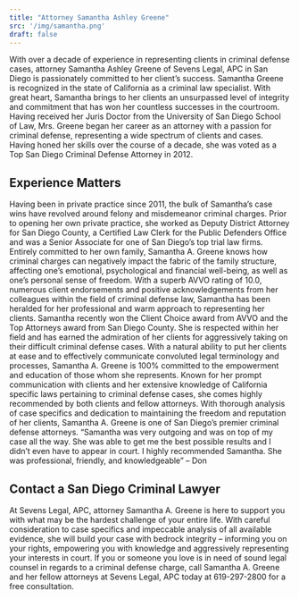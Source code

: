 ```yaml
---
title: "Attorney Samantha Ashley Greene"
src: '/img/samantha.png'
draft: false
---
```


With over a decade of experience in representing clients in criminal defense cases, attorney Samantha Ashley Greene of Sevens Legal, APC in San Diego is passionately committed to her client’s success. Samantha Greene is recognized in the state of California as a criminal law specialist. With great heart, Samantha brings to her clients an unsurpassed level of integrity and commitment that has won her countless successes in the courtroom. Having received her Juris Doctor from the University of San Diego School of Law, Mrs. Greene began her career as an attorney with a passion for criminal defense, representing a wide spectrum of clients and cases. Having honed her skills over the course of a decade, she was voted as a Top San Diego Criminal Defense Attorney in 2012.  

## Experience Matters

Having been in private practice since 2011, the bulk of Samantha’s case wins have revolved around felony and misdemeanor criminal charges. Prior to opening her own private practice, she worked as Deputy District Attorney for San Diego County, a Certified Law Clerk for the Public Defenders Office and was a Senior Associate for one of San Diego’s top trial law firms. Entirely committed to her own family, Samantha A. Greene knows how criminal charges can negatively impact the fabric of the family structure, affecting one’s emotional, psychological and financial well-being, as well as one’s personal sense of freedom. With a superb AVVO rating of 10.0, numerous client endorsements and positive acknowledgements from her colleagues within the field of criminal defense law, Samantha has been heralded for her professional and warm approach to representing her clients. Samantha recently won the Client Choice award from AVVO and the Top Attorneys award from San Diego County. She is respected within her field and has earned the admiration of her clients for aggressively taking on their difficult criminal defense cases. With a natural ability to put her clients at ease and to effectively communicate convoluted legal terminology and processes, Samantha A. Greene is 100% committed to the empowerment and education of those whom she represents.  Known for her prompt communication with clients and her extensive knowledge of California specific laws pertaining to criminal defense cases, she comes highly recommended by both clients and fellow attorneys. With thorough analysis of case specifics and dedication to maintaining the freedom and reputation of her clients, Samantha A. Greene is one of San Diego’s premier criminal defense attorneys.
“Samantha was very outgoing and was on top of my case all the way. She was able to get me the best possible results and I didn’t even have to appear in court. I highly recommended Samantha. She was professional, friendly, and knowledgeable” – Don

## Contact a San Diego Criminal Lawyer

At Sevens Legal, APC, attorney Samantha A. Greene is here to support you with what may be the hardest challenge of your entire life. With careful consideration to case specifics and impeccable analysis of all available evidence, she will build your case with bedrock integrity – informing you on your rights, empowering you with knowledge and aggressively representing your interests in court. If you or someone you love is in need of sound legal counsel in regards to a criminal defense charge, call Samantha A. Greene and her fellow attorneys at Sevens Legal, APC today at 619-297-2800 for a free consultation.